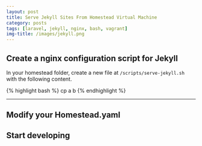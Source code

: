 ```yaml
---
layout: post
title: Serve Jekyll Sites From Homestead Virtual Machine
category: posts
tags: [laravel, jekyll, nginx, bash, vagrant]
img-title: /images/jekyll.png
---
```


## Create a nginx configuration script for Jekyll
In your homestead folder, create a new file at `/scripts/serve-jekyll.sh` with the following content.

{% highlight bash %}
cp a b
{% endhighlight %}

---

## Modify your Homestead.yaml

## Start developing